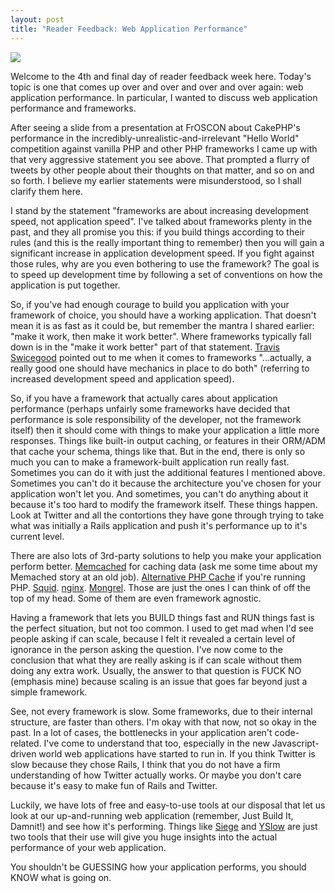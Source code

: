 ```yaml
--- 
layout: post
title: "Reader Feedback: Web Application Performance"
---
```

<p>
<img src="http://www.littlehart.net/images/web-app-development.png"/>
</p>
<p>
Welcome to the 4th and final day of reader feedback week here.  Today's topic is one that comes up over and over and over and over again:  web application performance.  In particular, I wanted to discuss web application performance and frameworks.
</p>
<p>After seeing a slide from a presentation at FrOSCON about CakePHP's performance in the incredibly-unrealistic-and-irrelevant "Hello World" competition against vanilla PHP and other PHP frameworks I came up with that very aggressive statement you see above.  That prompted a flurry of tweets by other people about their thoughts on that matter, and so on and so forth.  I believe my earlier statements were misunderstood, so I shall clarify them here.
</p>
<p>
I stand by the statement "frameworks are about increasing development speed, not application speed".  I've talked about frameworks plenty in the past, and they all promise you this:  if you build things according to their rules (and this is the really important thing to remember) then you will gain a significant increase in application development speed.  If you fight against those rules, why are you even bothering to use the framework?  The goal is to speed up development time by following a set of conventions on how the application is put together.
</p>
<p>
So, if you've had enough courage to build you application with your framework of choice, you should have a working application.  That doesn't mean it is as fast as it could be, but remember the mantra I shared earlier:  "make it work, then make it work better".  Where frameworks typically fall down is in the "make it work better" part of that statement.  <a href="http://www.travisswicegood.com/">Travis Swicegood</a> pointed out to me when it comes to frameworks "...actually, a really good one should have mechanics in place to do both" (referring to increased development speed and application speed).
</p>
<p>
So, if you have a framework that actually cares about application performance (perhaps unfairly some frameworks have decided that performance is sole responsibility of the developer, not the framework itself) then it should come with things to make your application a little more responses.  Things like built-in output caching, or features in their ORM/ADM that cache your schema, things like that.  But in the end, there is only so much you can to make a framework-built application run really fast.  Sometimes you can do it with just the additional features I mentioned above.  Sometimes you can't do it because the architecture you've chosen for your application won't let you.  And sometimes, you can't do anything about it because it's too hard to modify the framework itself.  These things happen.  Look at Twitter and all the contortions they have gone through trying to take what was initially a Rails application and push it's performance up to it's current level.
</p>
<p>
There are also lots of 3rd-party solutions to help you make your application perform better.  <a href="http://www.danga.com/memcached/">Memcached</a> for caching data (ask me some time about my Memached story at an old job). <a href="http://pecl.php.net/package/APC">Alternative PHP Cache</a> if you're running PHP.  <a href="http://www.squid-cache.org/">Squid</a>.  <a href="http://nginx.net/">nginx</a>.  <a href="http://mongrel.rubyforge.org/">Mongrel</a>.  Those are just the ones I can think of off the top of my head.  Some of them are even framework agnostic.</p>
<p>
Having a framework that lets you BUILD things fast and RUN things fast is the perfect situation, but not too common.  I used to get mad when I'd see people asking if <insert framework here> can scale, because I felt it revealed a certain level of ignorance in the person asking the question.  I've now come to the conclusion that what they are really asking is if </insert><insert framework here> can scale without them doing any extra work.  Usually, the answer to that question is FUCK NO (emphasis mine) because scaling is an issue that goes far beyond just a simple framework.
</insert></p>
<p>
See, not every framework is slow.  Some frameworks, due to their internal structure, are faster than others.  I'm okay with that now, not so okay in the past.  In a lot of cases, the bottlenecks in your application aren't code-related.  I've come to understand that too, especially in the new Javascript-driven world web applications have started to run in.  If you think Twitter is slow because they chose Rails, I think that you do not have a firm understanding of how Twitter actually works.  Or maybe you don't care because it's easy to make fun of Rails and Twitter.
</p>
<p>
Luckily, we have lots of free and easy-to-use tools at our disposal that let us look at our up-and-running web application (remember, Just Build It, Damnit!) and see how it's performing.  Things like <a href="http://www.joedog.org/JoeDog/Siege">Siege</a> and <a href="http://developer.yahoo.com/yslow/">YSlow</a> are just two tools that their use will give you huge insights into the actual performance of your web application.
</p><p>
You shouldn't be GUESSING how your application performs, you should KNOW what is going on.
</p>
